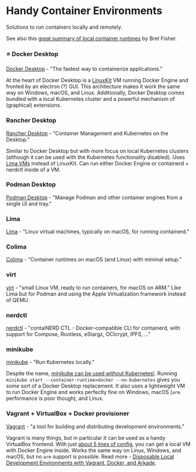 # Handy Container Environments

Solutions to run containers locally and remotely.

See also this [great summary of local container runtimes](https://docs.google.com/spreadsheets/d/1ZT8m4gpvh6xhHYIi4Ui19uHcMpymwFXpTAvd3EcgSm4/edit#gid=0) by Bret Fisher.

### ⭐ Docker Desktop

<a href="https://www.docker.com/products/docker-desktop/">Docker Desktop</a> - "The fastest way to containerize applications."

At the heart of Docker Desktop is a <a href="https://github.com/linuxkit/linuxkit">LinuxKit</a> VM running Docker Engine and fronted by an electron (?) GUI. This architecture makes it work the same way on Windows, macOS, and Linux. Additionally, Docker Desktop comes bundled with a local Kubernetes cluster and a powerful mechanism of (graphical) extensions.

### Rancher Desktop

<a href="https://github.com/rancher-sandbox/rancher-desktop/">Rancher Desktop</a> - "Container Management and Kubernetes on the Desktop."

Similar to Docker Desktop but with more focus on local Kubernetes clusters (although it can be used with the Kubernetes functionality disabled). Uses <a href="https://github.com/lima-vm/lima">Lima VMs</a> instead of LinuxKit. Can run either Docker Engine or containerd + nerdctl inside of a VM.

### Podman Desktop

<a href="https://github.com/containers/podman-desktop">Podman Desktop</a> - "Manage Podman and other container engines from a single UI and tray."

### Lima

<a href="https://github.com/lima-vm/lima">Lima</a> - "Linux virtual machines, typically on macOS, for running containerd."

### Colima

<a href="https://github.com/abiosoft/colima">Colima</a> - "Container runtimes on macOS (and Linux) with minimal setup."

### virt

<a href="https://github.com/apinske/virt">virt</a> - "small Linux VM, ready to run containers, for macOS on ARM." Like Lima but for Podman and using the Apple Virtualization.framework instead of QEMU.

### nerdctl

<a href="https://github.com/containerd/nerdctl">nerdctl</a> - "contaiNERD CTL - Docker-compatible CLI for containerd, with support for Compose, Rootless, eStargz, OCIcrypt, IPFS, ..."

### minikube

<a href="https://github.com/kubernetes/minikube">minikube</a> - "Run Kubernetes locally."

Despite the name, <a href="https://minikube.sigs.k8s.io/docs/faq/#can-i-start-minikube-without-kubernetes-running">minikube can be used without Kubernetes!</a>. Running `minikube start --container-runtime=docker --no-kubernetes` gives you some sort of a Docker Desktop replacement. It also uses a lightweight VM to run Docker Engine and works perfectly fine on Windows, macOS (`arm` performance is poor though), and Linux.

### Vagrant + VirtualBox + Docker provisioner

<a href="https://github.com/hashicorp/vagrant">Vagrant</a> - "a tool for building and distributing development environments."

Vagrant is many things, but in particular it can be used as a handy VirtualBox frontend. With just <a href="https://developer.hashicorp.com/vagrant/docs/provisioning/docker">about 5 lines of config</a>, you can get a local VM with Docker Engine inside. Works the same way on Linux, Windows, and macOS, but no `arm` support is possible. Read more - <a href="https://iximiuz.com/en/posts/how-to-setup-development-environment/">Disposable Local Development Environments with Vagrant, Docker, and Arkade</a>.
